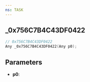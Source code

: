 ```yaml
---
ns: TASK
---
```

## _0x756C7B4C43DF0422

```c
// 0x756C7B4C43DF0422
Any _0x756C7B4C43DF0422(Any p0);
```

## Parameters
* **p0**:
